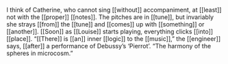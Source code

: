 I think of Catherine, who cannot sing [[without]] accompaniment, at [[least]] not with the [[proper]] [[notes]]. The pitches are in [[tune]], but invariably she strays [[from]] the [[tune]] and [[comes]] up with [[something]] or [[another]]. [[Soon]] as [[Louise]] starts playing, everything clicks [[into]] [[place]]. “[[There]] is [[an]] inner [[logic]] to the [[music]],” the [[engineer]] says, [[after]] a performance of Debussy’s ‘Pierrot’. “The harmony of the spheres in microcosm.”